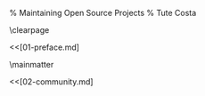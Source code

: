 % Maintaining Open Source Projects
% Tute Costa

\clearpage

<<[01-preface.md]

\mainmatter

<<[02-community.md]
